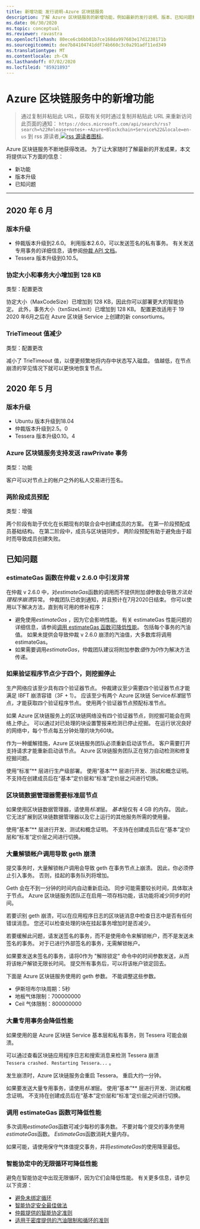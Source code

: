 ```yaml
---
title: 新增功能 发行说明-Azure 区块链服务
description: 了解 Azure 区块链服务的新增功能，例如最新的发行说明、版本、已知问题和即将发生的更改。
ms.date: 06/30/2020
ms.topic: conceptual
ms.reviewer: ravastra
ms.openlocfilehash: 80ece6cb6bb81b7ce168da997603e17d1238171b
ms.sourcegitcommit: dee7b84104741ddf74b660c3c0a291adf11ed349
ms.translationtype: MT
ms.contentlocale: zh-CN
ms.lasthandoff: 07/02/2020
ms.locfileid: "85921893"
---
```

# <a name="whats-new-in-azure-blockchain-service"></a>Azure 区块链服务中的新增功能

> 通过复制并粘贴此 URL，获取有关何时通过复制并粘贴此 URL 来重新访问此页面的通知： `https://docs.microsoft.com/api/search/rss?search=%22Release+notes+-+Azure+Blockchain+Service%22&locale=en-us` 到 rss 源读者[ ![ rss 源读者图标](./media/whats-new/feed-icon-16x16.png)](https://docs.microsoft.com/api/search/rss?search=%22Release+notes+-+Azure+Blockchain+Service%22&locale=en-us)。

Azure 区块链服务不断地获得改进。 为了让大家随时了解最新的开发成果，本文将提供以下方面的信息：

- 新功能
- 版本升级
- 已知问题

---

## <a name="june-2020"></a>2020 年 6 月

### <a name="version-upgrades"></a>版本升级

- 仲裁版本升级到2.6.0。 利用版本2.6.0，可以发送签名的私有事务。 有关发送专用事务的详细信息，请参阅[仲裁 API 文档](https://docs.goquorum.com/en/latest/Getting%20Started/api/)。
- Tessera 版本升级到0.10.5。

### <a name="contract-size-and-transaction-size-increased-to-128-kb"></a>协定大小和事务大小增加到 128 KB

类型：配置更改

协定大小（MaxCodeSize）已增加到 128 KB，因此你可以部署更大的智能协定。 此外，事务大小（txnSizeLimit）已增加到 128 KB。 配置更改适用于 19 2020 年6月之后在 Azure 区块链 Service 上创建的新 consortiums。

### <a name="trietimeout-value-reduced"></a>TrieTimeout 值减少

类型：配置更改

减小了 TrieTimeout 值，以便更频繁地将内存中状态写入磁盘。 值越低，在节点崩溃的罕见情况下就可以更快地恢复节点。

## <a name="may-2020"></a>2020 年 5 月

### <a name="version-upgrades"></a>版本升级

- Ubuntu 版本升级到18.04
- 仲裁版本升级到2.5。0
- Tessera 版本升级0.10。4

### <a name="azure-blockchain-service-supports-sending-rawprivate-transactions"></a>Azure 区块链服务支持发送 rawPrivate 事务

类型：功能

客户可以对节点上的帐户之外的私人交易进行签名。

### <a name="two-phase-member-provisioning"></a>两阶段成员预配

类型：增强

两个阶段有助于优化在长期现有的联合会中创建成员的方案。 在第一阶段预配成员基础结构。 在第二阶段中，成员与区块链同步。 两阶段预配有助于避免由于超时而导致成员创建失败。

## <a name="known-issues"></a>已知问题

### <a name="ethestimategas-function-throws-exception-in-quorum-v260"></a>estimateGas 函数在仲裁 v 2.6.0 中引发异常

在仲裁 v 2.6.0 中，对*estimateGas*函数的调用而不提供附加*值*参数会导致*方法处理程序崩溃*异常。 仲裁团队已收到通知，并且预计在7月2020日结束。 你可以使用以下解决方法，直到有可用的修补程序：

- 避免使用*estimateGas* ，因为它会影响性能。 有关 estimateGas 性能问题的详细信息，请参阅[调用 estimateGas 函数可降低性能](#calling-ethestimategas-function-reduces-performance)。 包括每个事务的汽油值。 如果未提供会导致仲裁 v 2.6.0 崩溃的汽油值，大多数库将调用 estimateGas。
- 如果需要调用*estimateGas*，仲裁团队建议将附加参数*值*作为*0*作为解决方法传递。

### <a name="mining-stops-if-fewer-than-four-validator-nodes"></a>如果验证程序节点少于四个，则挖掘停止

生产网络应该至少具有四个验证器节点。 仲裁建议至少需要四个验证器节点才能满足 IBFT 崩溃容错（3F + 1）。 应该至少有两个 Azure 区块链 Service*标准*层节点，才能获取四个验证程序节点。 使用两个验证器节点预配标准节点。  

如果 Azure 区块链服务上的区块链网络没有四个验证器节点，则挖掘可能会在网络上停止。 可以通过对已处理的块设置警报来检测已停止挖掘。 在运行状况良好的网络中，每个节点每五分钟处理的块为60块。

作为一种缓解措施，Azure 区块链服务团队必须重新启动该节点。 客户需要打开支持请求才能重新启动该节点。 Azure 区块链服务团队正在努力自动检测和修复挖掘问题。

使用“标准”** 层进行生产级部署。 使用“基本”** 层进行开发、测试和概念证明。 不支持在创建成员后在“基本”定价层和“标准”定价层之间进行切换。

### <a name="blockchain-data-manager-requires-standard-tier-node"></a>区块链数据管理器需要标准层节点

如果使用区块链数据管理器，请使用*标准*层。 *基本*层仅有 4 GB 的内存。 因此，它无法扩展到区块链数据管理器以及它上运行的其他服务所需的使用量。

使用“基本”** 层进行开发、测试和概念证明。 不支持在创建成员后在“基本”定价层和“标准”定价层之间进行切换。

### <a name="large-volume-of-unlock-account-calls-causes-geth-to-crash"></a>大量解锁帐户调用导致 geth 崩溃

提交事务时，大量解锁帐户调用会导致 geth 在事务节点上崩溃。 因此，你必须停止引入事务。 否则，挂起的事务队列将增加。

Geth 会在不到一分钟的时间内自动重新启动。 同步可能需要较长时间，具体取决于节点。 Azure 区块链服务团队正在启用一项存档功能，该功能将减少同步的时间。

若要识别 geth 崩溃，可以在应用程序日志的区块链消息中检查日志中是否有任何错误消息。 您还可以检查处理的块在挂起事务增加时是否减少。

若要缓解此问题，请发送签名的事务，而不是使用命令来解锁帐户，而不是发送未签名的事务。 对于已进行外部签名的事务，无需解锁帐户。

如果要发送未签名的事务，请将0作为 "解除锁定" 命令中的时间参数发送，从而将该帐户解锁无限长时间。 提交所有事务后，可以将该帐户锁定回去。  

下面是 Azure 区块链服务使用的 geth 参数。 不能调整这些参数。

- 伊斯坦布尔块周期：5秒
- 地板气体限制：700000000
- Ceil 气体限制：800000000

### <a name="large-volume-of-private-transactions-reduces-performance"></a>大量专用事务会降低性能

如果使用的是 Azure 区块链 Service 基本层和私有事务，则 Tessera 可能会崩溃。

可以通过查看区块链应用程序日志和搜索消息来检测 Tessera 崩溃 `Tessera crashed. Restarting Tessera...` 。

发生崩溃时，Azure 区块链服务会重启 Tessera。 重启大约一分钟。

如果要发送大量专用事务，请使用*标准*层。 使用“基本”** 层进行开发、测试和概念证明。 不支持在创建成员后在“基本”定价层和“标准”定价层之间进行切换。

### <a name="calling-ethestimategas-function-reduces-performance"></a>调用 estimateGas 函数可降低性能

多次调用*estimateGas*函数可减少每秒的事务数。 不要对每个提交的事务使用*estimateGas*函数。 *EstimateGas*函数消耗大量内存。

如果可能，请使用保守气体值提交事务，并将*estimateGas*的使用降至最低。

### <a name="unbounded-loops-in-smart-contracts-reduces-performance"></a>智能协定中的无限循环可降低性能

避免在智能协定中出现无限循环，因为它们会降低性能。 有关更多信息，请参见以下资源：

- [避免未绑定循环](https://blog.b9lab.com/getting-loopy-with-solidity-1d51794622ad )
- [智能协定安全最佳做法](https://github.com/ConsenSys/smart-contract-best-practices)
- [仲裁提供的智能协定准则](http://docs.goquorum.com/en/latest/Security/Framework/Decentralized%20Application/Smart%20Contracts%20Security/)
- [适用于密度提供的汽油限制和循环的准则](https://solidity.readthedocs.io/en/develop/security-considerations.html#gas-limit-and-loops)
